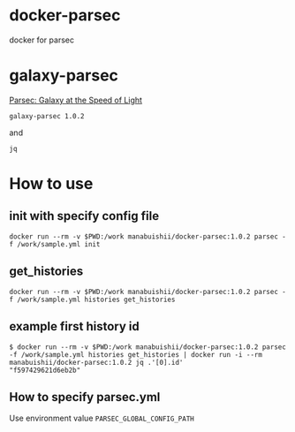# docker-parsec
docker for parsec

# galaxy-parsec

[Parsec: Galaxy at the Speed of Light](https://github.com/galaxy-iuc/parsec)

```
galaxy-parsec 1.0.2
```

and

```
jq
```

# How to use

## init with specify config file

```
docker run --rm -v $PWD:/work manabuishii/docker-parsec:1.0.2 parsec -f /work/sample.yml init
```

## get_histories


```
docker run --rm -v $PWD:/work manabuishii/docker-parsec:1.0.2 parsec -f /work/sample.yml histories get_histories
```

## example first history id

```
$ docker run --rm -v $PWD:/work manabuishii/docker-parsec:1.0.2 parsec -f /work/sample.yml histories get_histories | docker run -i --rm manabuishii/docker-parsec:1.0.2 jq .'[0].id'
"f597429621d6eb2b"
```

## How to specify parsec.yml

Use environment value `PARSEC_GLOBAL_CONFIG_PATH`
